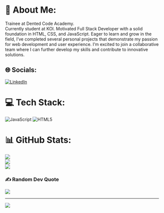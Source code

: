 # 💫 About Me:
Trainee at Dented Code Academy.<br>Currently student at KOI.
Motivated Full Stack Developer with a solid foundation in HTML, CSS, and JavaScript. Eager to learn and grow in the field, I’ve completed several personal projects that demonstrate my passion for web development and user experience. I’m excited to join a collaborative team where I can further develop my skills and contribute to innovative solutions.
<br> 


## 🌐 Socials:
[![LinkedIn](https://img.shields.io/badge/LinkedIn-%230077B5.svg?logo=linkedin&logoColor=white)](https://linkedin.com/in/https://www.linkedin.com/in/ramkumardhimal/) 

# 💻 Tech Stack:
![JavaScript](https://img.shields.io/badge/javascript-%23323330.svg?style=for-the-badge&logo=javascript&logoColor=%23F7DF1E) ![HTML5](https://img.shields.io/badge/html5-%23E34F26.svg?style=for-the-badge&logo=html5&logoColor=white)
# 📊 GitHub Stats:
![](https://github-readme-stats.vercel.app/api?username=Ram-cpu-coder&theme=dark&hide_border=false&include_all_commits=false&count_private=false)<br/>
![](https://github-readme-streak-stats.herokuapp.com/?user=Ram-cpu-coder&theme=dark&hide_border=false)<br/>
![](https://github-readme-stats.vercel.app/api/top-langs/?username=Ram-cpu-coder&theme=dark&hide_border=false&include_all_commits=false&count_private=false&layout=compact)

### ✍️ Random Dev Quote
![](https://quotes-github-readme.vercel.app/api?type=horizontal&theme=radical)

---
[![](https://visitcount.itsvg.in/api?id=Ram-cpu-coder&icon=0&color=0)](https://visitcount.itsvg.in)

<!-- Proudly created with GPRM ( https://gprm.itsvg.in ) -->

